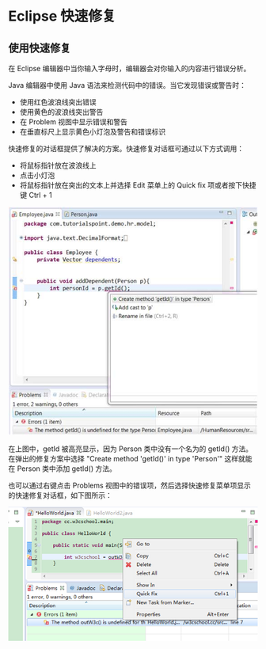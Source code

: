# Eclipse 快速修复


## 使用快速修复

在 Eclipse 编辑器中当你输入字母时，编辑器会对你输入的内容进行错误分析。

Java 编辑器中使用 Java 语法来检测代码中的错误。当它发现错误或警告时：

* 使用红色波浪线突出错误
* 使用黄色的波浪线突出警告
* 在 Problem 视图中显示错误和警告
* 在垂直标尺上显示黄色小灯泡及警告和错误标识

快速修复的对话框提供了解决的方案。快速修复对话框可通过以下方式调用：

* 将鼠标指针放在波浪线上
* 点击小灯泡
* 将鼠标指针放在突出的文本上并选择 Edit 菜单上的 Quick fix 项或者按下快捷键 Ctrl + 1

![](images/eclipse-quick-fix/quick_fix_1.jpg)

在上图中，getId 被高亮显示，因为 Person 类中没有一个名为的 getId() 方法。 在弹出的修复方案中选择 "Create method 'getId()' in type 'Person'" 这样就能在 Person 类中添加 getId() 方法。

也可以通过右键点击 Problems 视图中的错误项，然后选择快速修复菜单项显示的快速修复对话框，如下图所示：

![](images/eclipse-quick-fix/qf.jpg)
